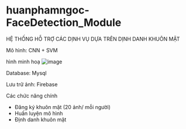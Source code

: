 ﻿# huanphamngoc-FaceDetection_Module
HỆ THỐNG HỖ TRỢ CÁC DỊNH VỤ DỰA TRÊN DỊNH DANH KHUÔN MẶT

Mô hình: CNN + SVM 

hình minh hoạ
![image](https://user-images.githubusercontent.com/92494705/196887168-9d46d911-59a8-4f35-9929-b652418728cb.png)

Database: Mysql

Lưu trữ ảnh: Firebase

Các chức năng chính
- Đăng ký khuôn mặt (20 ảnh/ mỗi người)
- Huấn luyện mô hình
- Định danh khuôn mặt

